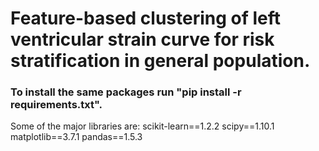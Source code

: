 # Feature-based clustering of left ventricular strain curve for risk stratification in general population.

### To install the same packages run "pip install -r requirements.txt". 
Some of the major libraries are:
scikit-learn==1.2.2
scipy==1.10.1
matplotlib==3.7.1
pandas==1.5.3
